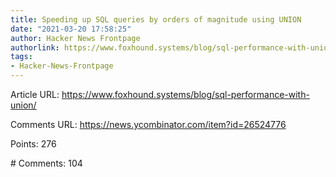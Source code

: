 ```yaml
---
title: Speeding up SQL queries by orders of magnitude using UNION
date: "2021-03-20 17:58:25"
author: Hacker News Frontpage
authorlink: https://www.foxhound.systems/blog/sql-performance-with-union/
tags:
- Hacker-News-Frontpage
---
```


<p>Article URL: <a href="https://www.foxhound.systems/blog/sql-performance-with-union/">https://www.foxhound.systems/blog/sql-performance-with-union/</a></p>
<p>Comments URL: <a href="https://news.ycombinator.com/item?id=26524776">https://news.ycombinator.com/item?id=26524776</a></p>
<p>Points: 276</p>
<p># Comments: 104</p>
